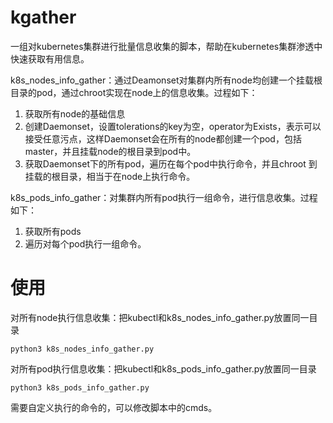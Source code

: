 #  kgather
一组对kubernetes集群进行批量信息收集的脚本，帮助在kubernetes集群渗透中快速获取有用信息。

k8s_nodes_info_gather：通过Deamonset对集群内所有node均创建一个挂载根目录的pod，通过chroot实现在node上的信息收集。过程如下：
1. 获取所有node的基础信息
2. 创建Daemonset，设置tolerations的key为空，operator为Exists，表示可以接受任意污点，这样Daemonset会在所有的node都创建一个pod，包括master，并且挂载node的根目录到pod中。
3. 获取Daemonset下的所有pod，遍历在每个pod中执行命令，并且chroot 到挂载的根目录，相当于在node上执行命令。


k8s_pods_info_gather：对集群内所有pod执行一组命令，进行信息收集。过程如下：
1. 获取所有pods
2. 遍历对每个pod执行一组命令。


# 使用
对所有node执行信息收集：把kubectl和k8s_nodes_info_gather.py放置同一目录
```
python3 k8s_nodes_info_gather.py
```

对所有pod执行信息收集：把kubectl和k8s_pods_info_gather.py放置同一目录
```
python3 k8s_pods_info_gather.py
```

需要自定义执行的命令的，可以修改脚本中的cmds。
